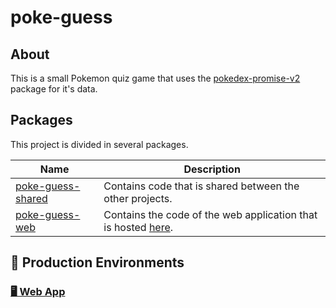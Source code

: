 # poke-guess

## About

This is a small Pokemon quiz game that uses the [pokedex-promise-v2](https://github.com/PokeAPI/pokedex-promise-v2) package for it's data.

## Packages

This project is divided in several packages.

| Name                                        | Description                                                                                       |
| ------------------------------------------- | ------------------------------------------------------------------------------------------------- |
| [poke-guess-shared](./src/shared/readme.md) | Contains code that is shared between the other projects.                                          |
| [poke-guess-web](./src/web-app/readme.md)   | Contains the code of the web application that is hosted [here](https://pokemon.robin-thoene.com). |

## 🚀 Production Environments

### [🖥 Web App](https://pokemon.robin-thoene.com/)
